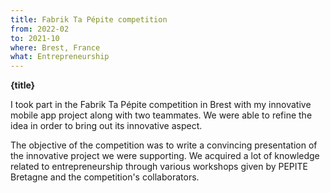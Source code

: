 ```yaml
---
title: Fabrik Ta Pépite competition
from: 2022-02
to: 2021-10
where: Brest, France
what: Entrepreneurship
---
```


**{title}**

I took part in the Fabrik Ta Pépite competition in Brest with my innovative mobile app project along with two teammates. We were able to refine the idea in order to bring out its innovative aspect.

The objective of the competition was to write a convincing presentation of the innovative project we were supporting. We acquired a lot of knowledge related to entrepreneurship through various workshops given by PEPITE Bretagne and the competition's collaborators.

